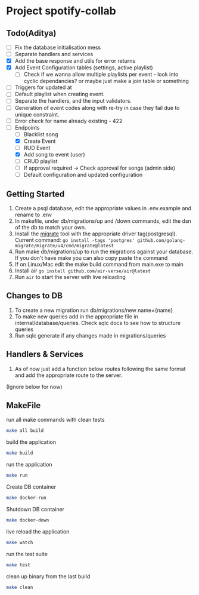 # Project spotify-collab

## Todo(Aditya)
- [ ] Fix the database initialisation mess
- [ ] Separate handlers and services
- [x] Add the base response and utils for error returns
- [x] Add Event Configuration tables (settings, active playlist)
  - [ ] Check if we wanna allow multiple playlists per event - look into cyclic dependancies? or maybe just make a join table or something
- [ ] Triggers for updated at
- [ ] Default playlist when creating event.
- [ ] Separate the handlers, and the input validators.
- [ ] Generation of event codes along with re-try in case they fail due to unique constraint.
- [ ] Error check for name already existing - 422
- [ ] Endpoints
  - [ ] Blacklist song
  - [x] Create Event
  - [ ] RUD Event
  - [x] Add song to event (user)
  - [ ] CRUD playlist
  - [ ] If approval required -> Check approval for songs (admin side)
  - [ ] Default configuration and updated configuration

## Getting Started
1. Create a psql database, edit the appropriate values in .env.example and rename to .env
2. In makefile, under db/migrations/up and /down commands, edit the dsn of the db to match your own.
3. Install the [migrate](https://github.com/golang-migrate/migrate/blob/master/cmd/migrate/README.md) tool with the appropriate driver tag(postgresql). Current command: `go install -tags 'postgres' github.com/golang-migrate/migrate/v4/cmd/migrate@latest`
4. Run make db/migrations/up to run the migrations against your database. If you don't have make you can also copy paste the command
5. If on Linux/Mac edit the make build command from main.exe to main
6. Install air `go install github.com/air-verse/air@latest`
7. Run `air` to start the server with live reloading

## Changes to DB
1. To create a new migration run db/migrations/new name={name}
2. To make new queries add in the appropriate file in internal/database/queries. Check sqlc docs to see how to structure queries
3. Run sqlc generate if any changes made in migrations/queries

## Handlers & Services
1. As of now just add a function below routes following the same format and add the appropriate route to the server. 


(Ignore below for now)
## MakeFile

run all make commands with clean tests
```bash
make all build
```

build the application
```bash
make build
```

run the application
```bash
make run
```

Create DB container
```bash
make docker-run
```

Shutdown DB container
```bash
make docker-down
```

live reload the application
```bash
make watch
```

run the test suite
```bash
make test
```

clean up binary from the last build
```bash
make clean
```